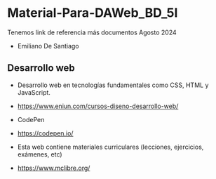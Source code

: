 # Material-Para-DAWeb_BD_5I
Tenemos link de referencia más documentos Agosto 2024
- Emiliano De Santiago
## Desarrollo web
-  Desarrollo web en tecnologías fundamentales como CSS, HTML y JavaScript.
-  https://www.eniun.com/cursos-diseno-desarrollo-web/

- CodePen
- https://codepen.io/

- Esta web contiene materiales curriculares (lecciones, ejercicios, exámenes, etc)
- https://www.mclibre.org/
